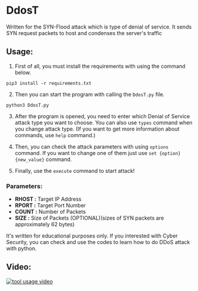 # DdosT

Written for the SYN-Flood attack which is type of denial of service. It sends SYN request packets to host and condenses the server's traffic


## Usage:

1. First of all, you must install the requirements with using the command below.
```
pip3 install -r requirements.txt
```

2. Then you can start the program with calling the `DdosT.py` file.
```
python3 DdosT.py
```

3. After the program is opened, you need to enter which Denial of Service attack type you want to choose. You can also use `types` command when you change attack type. (If you want to get more information about commands, use `help` command.)

4. Then, you can check the attack parameters with using `options` command. If you want to change one of them just use `set {option} {new_value}` command.

5. Finally, use the `execute` command to start attack!


### Parameters:
- **RHOST :** Target IP Address
- **RPORT :** Target Port Number
- **COUNT :** Number of Packets
- **SIZE :** Size of Packets (OPTIONAL)(sizes of SYN packets are approximately 62 bytes)


It's written for educational purposes only. If you interested with Cyber Security, you can check and use the codes to learn how to do DDoS attack with python.

## Video:

[![tool usage video](https://img.youtube.com/vi/qJ4Cem45P4M/0.jpg)](https://www.youtube.com/watch?v=qJ4Cem45P4M)
